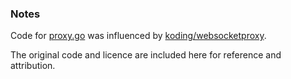### Notes

Code for [proxy.go](../../proxy/proxy.go) was influenced by [koding/websocketproxy](https://github.com/koding/websocketproxy).

The original code and licence are included here for reference and attribution.  
